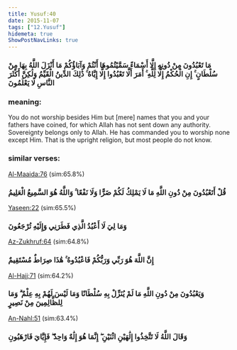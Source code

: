 ```yaml
---
title: Yusuf:40
date: 2015-11-07
tags: ["12.Yusuf"]
hidemeta: true 
ShowPostNavLinks: true 
---
```

### مَا تَعْبُدُونَ مِنْ دُونِهِ إِلَّا أَسْمَاءً سَمَّيْتُمُوهَا أَنْتُمْ وَآبَاؤُكُمْ مَا أَنْزَلَ اللَّهُ بِهَا مِنْ سُلْطَانٍ ۚ إِنِ الْحُكْمُ إِلَّا لِلَّهِ ۚ أَمَرَ أَلَّا تَعْبُدُوا إِلَّا إِيَّاهُ ۚ ذَٰلِكَ الدِّينُ الْقَيِّمُ وَلَٰكِنَّ أَكْثَرَ النَّاسِ لَا يَعْلَمُونَ
### meaning: 
You do not worship besides Him but [mere] names that you and your fathers have coined, for which Allah has not sent down any authority. Sovereignty belongs only to Allah. He has commanded you to worship none except Him. That is the upright religion, but most people do not know.
### similar verses: 

[Al-Maaida:76](/5/76) (sim:65.8%)

### قُلْ أَتَعْبُدُونَ مِنْ دُونِ اللَّهِ مَا لَا يَمْلِكُ لَكُمْ ضَرًّا وَلَا نَفْعًا ۚ وَاللَّهُ هُوَ السَّمِيعُ الْعَلِيمُ

[Yaseen:22](/36/22) (sim:65.5%)

### وَمَا لِيَ لَا أَعْبُدُ الَّذِي فَطَرَنِي وَإِلَيْهِ تُرْجَعُونَ

[Az-Zukhruf:64](/43/64) (sim:64.8%)

### إِنَّ اللَّهَ هُوَ رَبِّي وَرَبُّكُمْ فَاعْبُدُوهُ ۚ هَٰذَا صِرَاطٌ مُسْتَقِيمٌ

[Al-Hajj:71](/22/71) (sim:64.2%)

### وَيَعْبُدُونَ مِنْ دُونِ اللَّهِ مَا لَمْ يُنَزِّلْ بِهِ سُلْطَانًا وَمَا لَيْسَ لَهُمْ بِهِ عِلْمٌ ۗ وَمَا لِلظَّالِمِينَ مِنْ نَصِيرٍ

[An-Nahl:51](/16/51) (sim:63.4%)

### وَقَالَ اللَّهُ لَا تَتَّخِذُوا إِلَٰهَيْنِ اثْنَيْنِ ۖ إِنَّمَا هُوَ إِلَٰهٌ وَاحِدٌ ۖ فَإِيَّايَ فَارْهَبُونِ
